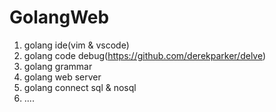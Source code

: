 # GolangWeb

1. golang ide(vim & vscode)
2. golang code debug(https://github.com/derekparker/delve)
3. golang grammar
3. golang web server
4. golang connect sql & nosql
5. ....
